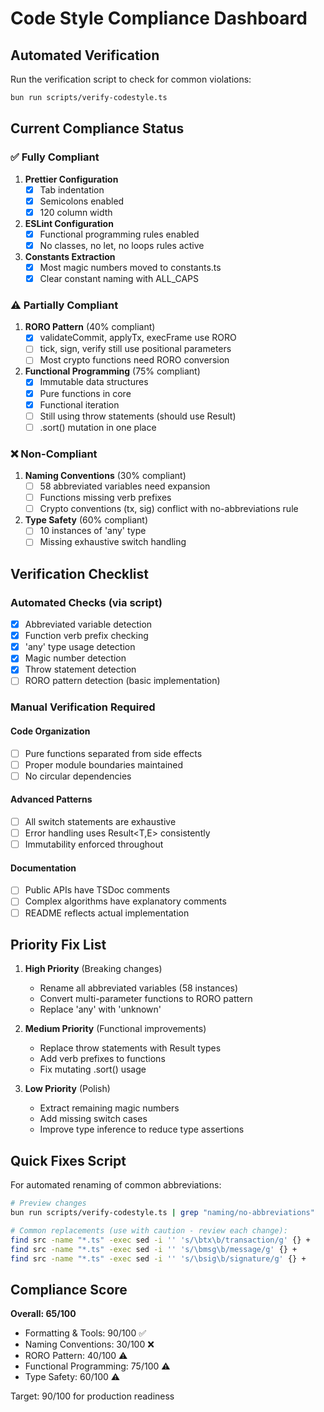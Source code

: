 # Code Style Compliance Dashboard

## Automated Verification

Run the verification script to check for common violations:

```bash
bun run scripts/verify-codestyle.ts
```

## Current Compliance Status

### ✅ Fully Compliant

1. **Prettier Configuration**
   - [x] Tab indentation
   - [x] Semicolons enabled
   - [x] 120 column width

2. **ESLint Configuration**
   - [x] Functional programming rules enabled
   - [x] No classes, no let, no loops rules active

3. **Constants Extraction**
   - [x] Most magic numbers moved to constants.ts
   - [x] Clear constant naming with ALL_CAPS

### ⚠️ Partially Compliant

1. **RORO Pattern** (40% compliant)
   - [x] validateCommit, applyTx, execFrame use RORO
   - [ ] tick, sign, verify still use positional parameters
   - [ ] Most crypto functions need RORO conversion

2. **Functional Programming** (75% compliant)
   - [x] Immutable data structures
   - [x] Pure functions in core
   - [x] Functional iteration
   - [ ] Still using throw statements (should use Result)
   - [ ] .sort() mutation in one place

### ❌ Non-Compliant

1. **Naming Conventions** (30% compliant)
   - [ ] 58 abbreviated variables need expansion
   - [ ] Functions missing verb prefixes
   - [ ] Crypto conventions (tx, sig) conflict with no-abbreviations rule

2. **Type Safety** (60% compliant)
   - [ ] 10 instances of 'any' type
   - [ ] Missing exhaustive switch handling

## Verification Checklist

### Automated Checks (via script)
- [x] Abbreviated variable detection
- [x] Function verb prefix checking
- [x] 'any' type usage detection
- [x] Magic number detection
- [x] Throw statement detection
- [ ] RORO pattern detection (basic implementation)

### Manual Verification Required

#### Code Organization
- [ ] Pure functions separated from side effects
- [ ] Proper module boundaries maintained
- [ ] No circular dependencies

#### Advanced Patterns
- [ ] All switch statements are exhaustive
- [ ] Error handling uses Result<T,E> consistently
- [ ] Immutability enforced throughout

#### Documentation
- [ ] Public APIs have TSDoc comments
- [ ] Complex algorithms have explanatory comments
- [ ] README reflects actual implementation

## Priority Fix List

1. **High Priority** (Breaking changes)
   - Rename all abbreviated variables (58 instances)
   - Convert multi-parameter functions to RORO pattern
   - Replace 'any' with 'unknown'

2. **Medium Priority** (Functional improvements)
   - Replace throw statements with Result types
   - Add verb prefixes to functions
   - Fix mutating .sort() usage

3. **Low Priority** (Polish)
   - Extract remaining magic numbers
   - Add missing switch cases
   - Improve type inference to reduce type assertions

## Quick Fixes Script

For automated renaming of common abbreviations:

```bash
# Preview changes
bun run scripts/verify-codestyle.ts | grep "naming/no-abbreviations"

# Common replacements (use with caution - review each change):
find src -name "*.ts" -exec sed -i '' 's/\btx\b/transaction/g' {} +
find src -name "*.ts" -exec sed -i '' 's/\bmsg\b/message/g' {} +
find src -name "*.ts" -exec sed -i '' 's/\bsig\b/signature/g' {} +
```

## Compliance Score

**Overall: 65/100**

- Formatting & Tools: 90/100 ✅
- Naming Conventions: 30/100 ❌
- RORO Pattern: 40/100 ⚠️
- Functional Programming: 75/100 ⚠️
- Type Safety: 60/100 ⚠️

Target: 90/100 for production readiness